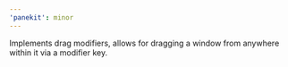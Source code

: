 ```yaml
---
'panekit': minor
---
```


Implements drag modifiers, allows for dragging a window from anywhere within it via a modifier key.
